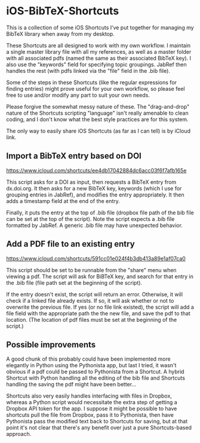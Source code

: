 # iOS-BibTeX-Shortcuts
This is a collection of some iOS Shortcuts I’ve put together for managing my BibTeX library when away from my desktop.

These Shortcuts are all designed to work with my own workflow. I maintain a single master library file with all my references, as well as a master folder with all associated pdfs (named the same as their associated BibTeX key). I also use the "keywords" field for specifying topic groupings. JabRef then handles the rest (with pdfs linked via the "file" field in the .bib file).

Some of the steps in these Shortcuts (like the regular expressions for finding entries) might prove useful for your own workflow, so please feel free to use and/or modify any part to suit your own needs.

Please forgive the somewhat messy nature of these. The "drag-and-drop" nature of the Shortcuts scripting "language" isn't really amenable to clean coding, and I don't know what the best style practices are for this system. 

The only way to easily share iOS Shortcuts (as far as I can tell) is by iCloud link. 

## Import a BibTeX entry based on DOI

https://www.icloud.com/shortcuts/ee4db17042884dc6acc03f6f7afb165e

This script asks for a DOI as input, then requests a BibTeX entry from dx.doi.org. It then asks for a new BibTeX key, keywords (which I use for grouping entries in JabRef), and modifies the entry appropriately. It then adds a timestamp field at the end of the entry. 

Finally, it puts the entry at the top of .bib file (dropbox file path of the bib file can be set at the top of the script). Note the script expects a .bib file formatted by JabRef. A generic .bib file may have unexpected behavior.

## Add a PDF file to an existing entry

https://www.icloud.com/shortcuts/591cc01e024f4b3db413a89e1af07ca0

This script should be set to be runnable from the "share" menu when viewing a pdf. The script will ask for BiBTeX key, and search for that entry in the .bib file (file path set at the beginning of the script). 

If the entry doesn't exist, the script will return an error. Otherwise, it will check if a linked file already exists. If so, it will ask whether or not to overwrite the previous file. If yes (or no file link existed), the script will add a file field with the appropriate path the the new file, and save the pdf to that location. (The location of pdf files must be set at the beginning of the script.)

## Possible improvements

A good chunk of this probably could have been implemented more elegantly in Python using the Pythonista app, but last I tried, it wasn't obvious if a pdf could be passed to Pythonista from a Shortcut. A hybrid Shortcut with Python handling all the editing of the bib file and Shortcuts handling the saving the pdf might have been better... 

Shortcuts also very easily handles interfacing with files in Dropbox, whereas a Python script would necessitate the extra step of getting a Dropbox API token for the app. I suppose it might be possible to have shortcuts pull the file from Dropbox, pass it to Pythonista, then have Pythonista pass the modified text back to Shortcuts for saving, but at that point it's not clear that there's any benefit over just a pure Shortcuts-based approach.


